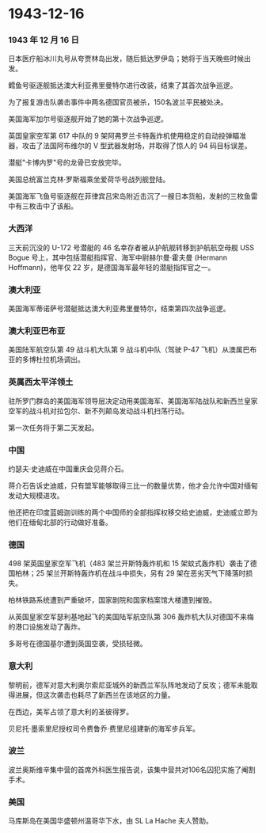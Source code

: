 # 1943-12-16

### 1943 年 12 月 16 日

日本医疗船冰川丸号从夸贾林岛出发，随后抵达罗伊岛；她将于当天晚些时候出发。

鳕鱼号驱逐舰抵达澳大利亚弗里曼特尔进行改装，结束了其首次战争巡逻。

为了报复游击队袭击事件中两名德国官员被杀，150名波兰平民被处决。

美国海军加尔号驱逐舰开始了她的第十次战争巡逻。

英国皇家空军第 617 中队的 9
架阿弗罗兰卡特轰炸机使用稳定的自动投弹瞄准器，攻击了法国阿布维尔的 V
型武器发射场，并取得了惊人的 94 码目标误差。

潜艇"卡博内罗"号的龙骨已安放完毕。

美国总统富兰克林·罗斯福乘坐爱荷华号战列舰登陆。

美国海军飞鱼号驱逐舰在菲律宾吕宋岛附近击沉了一艘日本货船，发射的三枚鱼雷中有三枚击中了该船。

### 大西洋

三天前沉没的 U-172 号潜艇的 46 名幸存者被从护航舰转移到护航航空母舰 USS
Bogue 号上，其中包括潜艇指挥官、海军中尉赫尔曼·霍夫曼 (Hermann
Hoffmann)，他年仅 22 岁，是德国海军最年轻的潜艇指挥官之一。

### 澳大利亚

美国海军蒂诺萨号潜艇抵达澳大利亚弗里曼特尔，结束第四次战争巡逻。

### 澳大利亚巴布亚

美国陆军航空队第 49 战斗机大队第 9 战斗机中队（驾驶 P-47
飞机）从澳属巴布亚的多博杜拉机场调出。

### 英属西太平洋领土

驻所罗门群岛的美国海军领导层决定动用美国海军、美国海军陆战队和新西兰皇家空军的战斗机对拉包尔、新不列颠岛发动战斗机扫荡行动。

第一次任务将于第二天发起。

### 中国

约瑟夫·史迪威在中国重庆会见蒋介石。

蒋介石告诉史迪威，只有盟军能够取得三比一的数量优势，他才会允许中国对缅甸发动大规模进攻。

他还把在印度蓝姆迦训练的两个中国师的全部指挥权移交给史迪威，史迪威立即为他们在缅甸北部的行动做好准备。

### 德国

498 架英国皇家空军飞机（483 架兰开斯特轰炸机和 15
架蚊式轰炸机）袭击了德国柏林；25 架兰开斯特轰炸机在战斗中损失，另有 29
架在恶劣天气下降落时损失。

柏林铁路系统遭到严重破坏，国家剧院和国家档案馆大楼遭到摧毁。

从英国皇家空军瑟利基地起飞的美国陆军航空队第 306
轰炸机大队对德国不来梅的港口设施发动了轰炸。

多哥号在德国基尔遭到英国空袭，受损轻微。

### 意大利

黎明前，德军对意大利奥尔索尼亚城外的新西兰军队阵地发动了反攻；德军未能取得进展，但这次袭击也耗尽了新西兰在该地区的力量。

在西边，美军占领了意大利的圣彼得罗。

贝尼托·墨索里尼授权司令费鲁乔·费里尼组建新的海军步兵军。

### 波兰

波兰奥斯维辛集中营的首席外科医生报告说，该集中营共对106名囚犯实施了阉割手术。

### 美国

马库斯岛在美国华盛顿州温哥华下水，由 SL La Hache 夫人赞助。